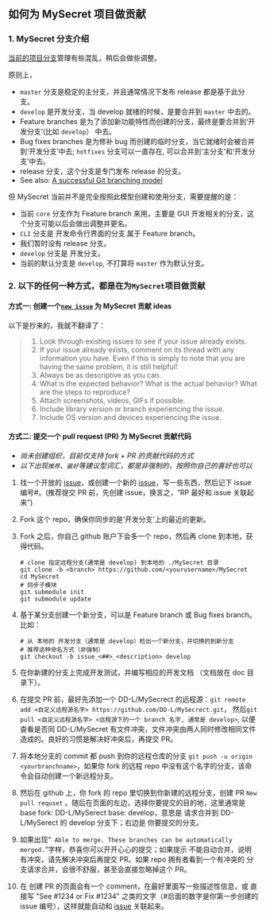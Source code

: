 
## 如何为 MySecret 项目做贡献

### 1. MySecret 分支介绍
[当前的项目分支](https://github.com/DD-L/MySecrect/network)管理有些混乱，稍后会做些调整。

原则上，

* `master` 分支是稳定的主分支，并且通常情况下发布 release 都是基于此分支。
* `develop` 是开发分支，当 develop 就绪的时候，是要合并到 `master` 中去的。
* Feature branches 是为了添加新功能特性而创建的分支，最终是要合并到‘开发分支’(比如 `develop`） 中去。
* Bug fixes branches 是为修补 bug 而创建的临时分支，当它就绪时会被合并到‘开发分支’中去; `hotfixes` 分支可以一直存在, 可以合并到‘主分支’和‘开发分支’中去。
* release 分支，这个分支是专门发布 release 的分支。
* See also: [A successful Git branching model](http://nvie.com/posts/a-successful-git-branching-model/)

但 MySecret 当前并不是完全按照此模型创建和使用分支，需要提醒的是：

* 当前 `core` 分支作为 Feature branch 来用，主要是 GUI 开发相关的分支，这个分支可能以后会做出调整并更名。
* `CLI` 分支是 开发命令行界面的分支 属于 Feature branch。
* 我们暂时没有 release 分支。
* `develop` 分支是 开发分支。
* 当前的默认分支是 `develop`, 不打算将 `master` 作为默认分支。


### 2. 以下的任何一种方式，都是在为`MySecret`项目做贡献

#### 方式一: 创建一个[`new issue`](https://github.com/DD-L/MySecrect/issues) 为 MySecret 贡献 ideas

以下是抄来的，我就不翻译了：
 
> 1. Look through existing issues to see if your issue already exists.
> 2. If your issue already exists, comment on its thread with any information you have. Even if this is simply to note that you are having the same problem, it is still helpful!
> 3. Always be as descriptive as you can.
> 4. What is the expected behavior? What is the actual behavior? What are the steps to reproduce?
> 5. Attach screenshots, videos, GIFs if possible.
> 6. Include library version or branch experiencing the issue.
> 7. Include OS version and devices experiencing the issue.

#### 方式二: 提交一个 pull request (PR) 为 MySecret 贡献代码

* *尚未创建组织，目前仅支持 fork + PR 的贡献代码的方式*
* *以下出现`推荐`、`最好`等建议型词汇，都是非强制的，按照你自己的喜好也可以*

1. 找一个开放的 [issue](https://github.com/DD-L/MySecrect/issues)，或创建一个新的 [issue](https://github.com/DD-L/MySecrect/issues)，写一些东西，然后记下 issue 编号#。(推荐提交 PR 前，先创建 issue，换言之，“RP 最好和 issue 关联起来”)
2. Fork 这个 repo，确保你同步的是‘开发分支’上的最近的更新。
3. Fork 之后，你自己 github 账户下会多一个 repo，然后再 clone 到本地，获得代码。

	```shell
	# clone 指定远程分支(通常是 develop) 到本地的 ./MySecret 目录
	git clone -b <branch> https://github.com/<yourusername>/MySecret
	cd MySecret
	# 同步子模块
	git submodule init
	git submodule update
	```

4. 基于某分支创建一个新分支，可以是 Feature branch 或 Bug fixes branch。比如：

	```shell
	# 从 本地的 开发分支（通常是 develop）检出一个新分支，并切换的到新分支 
	# 推荐这种命名方式（非强制）
	git checkout -b issue_<##>_<description> develop
	```

5. 在你新建的分支上完成开发测试，并编写相应的开发文档 （文档放在 doc 目录下）。
6. 在提交 PR 前，最好先添加一个 DD-L/MySecrect 的远程源：`git remote add <自定义远程源名字> https://github.com/DD-L/MySecrect.git`， 然后`git pull <自定义远程源名字> <远程源下的一个 branch 名字, 通常是 develop>`, 以便查看是否同 DD-L/MySecret 有文件冲突，文件冲突由两人同时修改相同文件造成的。良好的习惯是解决好冲突后，再提交 PR。
7. 将本地分支的 commit 都 push 到你的远程仓库的分支 `git push -u origin <yourbranchname>`，如果你 fork 的远程 repo 中没有这个名字的分支，该命令会自动创建一个新远程分支。
8. 然后在 github 上，你 fork 的 repo 里切换到你新建的远程分支，创建 PR `New pull requset` 。随后在页面的左边，选择你要提交的目的地，这里通常是 base fork: DD-L/MySerect base: develop，意思是 请求合并到 DD-L/MySerect 的 develop 分支下；右边是 你要提交的分支。
9. 如果出现“` Able to merge. These branches can be automatically merged.`”字样，恭喜你可以开开心心的提交；如果提示 不能自动合并，说明有冲突，请先解决冲突后再提交 PR。如果 repo 拥有者看到一个有冲突的 分支请求合并，会很不舒服，甚至会直接忽略掉这个 PR。
10. 在 创建 PR 的页面会有一个 comment，在最好里面写一些描述性信息，或 直接写 "See #1234 or Fix #1234" 之类的文字（#后面的数字是你第一步创建的 issue 编号），这样就能自动和 [issue](https://github.com/DD-L/MySecrect/issues) 关联起来。